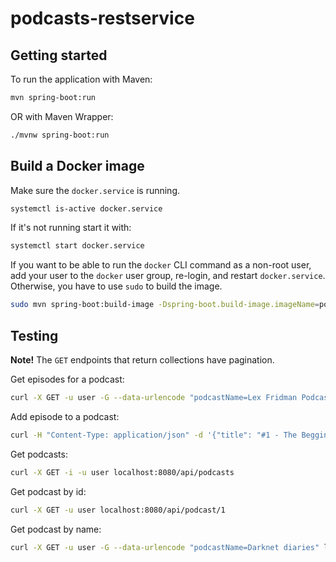 # podcasts-restservice

## Getting started

To run the application with Maven:

```sh
mvn spring-boot:run
```

OR with Maven Wrapper:

```sh
./mvnw spring-boot:run
```

## Build a Docker image

Make sure the `docker.service` is running.

```sh
systemctl is-active docker.service
```

If it's not running start it with:

```sh
systemctl start docker.service
```

If you want to be able to run the `docker` CLI command as a non-root user,
add your user to the `docker` user group, re-login, and restart `docker.service`.
Otherwise, you have to use `sudo` to build the image.

```sh
sudo mvn spring-boot:build-image -Dspring-boot.build-image.imageName=podcasts.com/restservice
```

## Testing

**Note!** The `GET` endpoints that return collections have pagination.

Get episodes for a podcast:

```sh
curl -X GET -u user -G --data-urlencode "podcastName=Lex Fridman Podcast" localhost:8080/api/podcast/episodes
```

Add episode to a podcast:

```sh
curl -H "Content-Type: application/json" -d '{"title": "#1 - The Begginning", "published": "2023-06-01", "podcastId": 2}' -u user localhost:8080/api/podcast/episode
```

Get podcasts:

```sh
curl -X GET -i -u user localhost:8080/api/podcasts
```

Get podcast by id:

```sh
curl -X GET -u user localhost:8080/api/podcast/1
```

Get podcast by name:

```sh
curl -X GET -u user -G --data-urlencode "podcastName=Darknet diaries" localhost:8080/api/podcast
```
